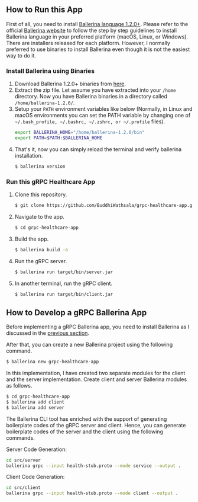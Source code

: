 ## How to Run this App
First of all, you need to install [Ballerina language 1.2.0+](https://ballerina.io/v1-1/learn/). Please refer to the official [Ballerina website](https://ballerina.io/v1-1/learn/) to follow the step by step guidelines to install Ballerina language in your preferred platform (macOS, Linux, or Windows). There are installers released for each platform. However, I normally preferred to use binaries to install Ballerina even though it is not the easiest way to do it.

### Install Ballerina using Binaries

1. Download Ballerina 1.2.0+ binaries from [here](https://github.com/ballerina-platform/ballerina-lang/releases).
1. Extract the zip file. Let assume you have extracted into your `/home` directory. Now you have Ballerina binaries in a directory called `/home/ballerina-1.2.0/`.
1. Setup your `PATH` environment variables like below (Normally, in Linux and macOS environments you can set the PATH variable by changing one of ` ~/.bash_profile, ~/.bashrc, ~/.zshrc, or ~/.profile` files).
    ```sh
    export BALLERINA_HOME="/home/ballerina-1.2.0/bin"
    export PATH=$PATH:$BALLERINA_HOME
    ```
 1. That's it, now you can simply reload the terminal and verify ballerina installation.
    ```sh
    $ ballerina version
    ```
### Run this gRPC Healthcare App

1. Clone this repository.
    ```sh
    $ git clone https://github.com/BuddhiWathsala/grpc-healthcare-app.git
    ```
1. Navigate to the app.
    ```sh
    $ cd grpc-healthcare-app
    ```
1. Build the app.
    ```sh
    $ ballerina build -a
    ```
1. Run the gRPC server.
    ```sh
    $ ballerina run target/bin/server.jar
    ```
1. In another terminal, run the gRPC client.
    ```sh
    $ ballerina run target/bin/client.jar
    ```

## How to Develop a gRPC Ballerina App

Before implementing a gRPC Ballerina app, you need to install Ballerina as I discussed in the [previous section](#install-ballerina-using-binaries).

After that, you can create a new Ballerina project using the following command.

```sh
$ ballerina new grpc-healthcare-app
```

In this implementation, I have created two separate modules for the client and the server implementation. Create client and server Ballerina modules as follows.

```sh
$ cd grpc-healthcare-app
$ ballerina add client
$ ballerina add server
```

The Ballerina CLI tool has enriched with the support of generating boilerplate codes of the gRPC server and client. Hence, you can generate boilerplate codes of the server and the client using the following commands.

Server Code Generation:

```sh
cd src/server
ballerina grpc --input health-stub.proto --mode service --output .
```

Client Code Generation:

```sh
cd src/client
ballerina grpc --input health-stub.proto --mode client --output .
```
